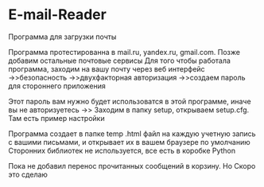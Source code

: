 # E-mail-Reader
Программа для загрузки почты

Программа протестированна в mail.ru, yandex.ru, gmail.com. Позже добавим остальные почтовые сервисы
Для того чтобы работала программа, заходим на вашу почту через веб интерфейс<br>
->>безопасность ->>двухфакторная авторизация ->>создаем пароль для стороннего приложения<p>
Этот пароль вам нужно будет использоватся в этой программе, иначе вы не авторизуетесь
->> Заходим в папку setup, открываем setup.cfg. Там есть пример настройки

Программа создает в папке temp .html файл на каждую учетную запись с вашими письмами,  и открывает их в вашем браузере по умолчанию
Сторонних библиотек не используется, все есть в коробке Python

Пока не добавил перенос прочитанных сообщений в корзину.
Но Скоро это сделаю
